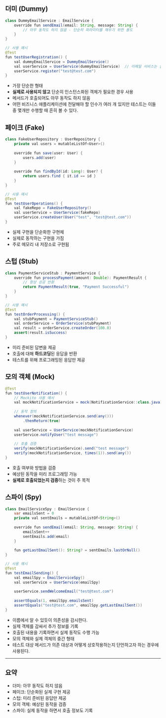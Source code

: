 ## 더미 (Dummy)
```java
class DummyEmailService : EmailService {
    override fun sendEmail(email: String, message: String) {
        // 아무 동작도 하지 않음 - 단순히 파라미터를 채우기 위한 용도
    }
}

// 사용 예시
@Test
fun testUserRegistration() {
    val dummyEmailService = DummyEmailService()
    val userService = UserService(dummyEmailService)  // 이메일 서비스는 실제로 사용되지 않음
    userService.register("test@test.com")
}
```
- 가장 단순한 형태
- **실제로 사용되지 않고** 단순히 인스턴스화된 객체가 필요한 경우 사용
- 메서드가 호출되어도 아무 동작도 하지 않음
- 어떤 비즈니스 애플리케이션에 전달해야 할 인수가 여러 개 있지만 테스트는 이들 중 몇개만 수행할 때 흔히 볼 수 있다.
## 페이크 (Fake)
```java
class FakeUserRepository : UserRepository {
    private val users = mutableListOf<User>()
    
    override fun save(user: User) {
        users.add(user)
    }
    
    override fun findById(id: Long): User? {
        return users.find { it.id == id }
    }
}

// 사용 예시
@Test
fun testUserOperations() {
    val fakeRepo = FakeUserRepository()
    val userService = UserService(fakeRepo)
    userService.createUser(User("test", "test@test.com"))
}
```
- 실제 구현을 단순화한 구현체
- 실제로 동작하는 구현을 가짐
- 주로 메모리 내 저장소로 구현됨
## 스텁 (Stub)
```java
class PaymentServiceStub : PaymentService {
    override fun processPayment(amount: Double): PaymentResult {
        // 항상 성공 반환
        return PaymentResult(true, "Payment Successful")
    }
}

// 사용 예시
@Test
fun testOrderProcessing() {
    val stubPayment = PaymentServiceStub()
    val orderService = OrderService(stubPayment)
    val result = orderService.createOrder(100.0)
    assert(result.isSuccess)
}
```
- 미리 준비된 답변을 제공
- 호출에 대해 **하드코딩**된 응답을 반환
- 테스트를 위해 프로그래밍된 응답만 제공
## 모의 객체 (Mock)
```java
@Test
fun testUserNotification() {
    // Mockito 사용 예시
    val mockNotificationService = mock(NotificationService::class.java)
    
    // 동작 정의
    whenever(mockNotificationService.send(any()))
        .thenReturn(true)
    
    val userService = UserService(mockNotificationService)
    userService.notifyUser("test message")
    
    // 호출 검증
    verify(mockNotificationService).send("test message")
    verify(mockNotificationService, times(1)).send(any())
}
```
- 호출 여부와 방법을 검증
- 예상된 동작을 미리 프로그래밍 가능
- **실제로 호출되었는지 검증**하는 것이 주 목적
## 스파이 (Spy)
```java
class EmailServiceSpy : EmailService {
    var emailsSent = 0
    private val sentEmails = mutableListOf<String>()
    
    override fun sendEmail(email: String, message: String) {
        emailsSent++
        sentEmails.add(email)
    }
    
    fun getLastEmailSent(): String? = sentEmails.lastOrNull()
}

// 사용 예시
@Test
fun testEmailSending() {
    val emailSpy = EmailServiceSpy()
    val userService = UserService(emailSpy)
    
    userService.sendWelcomeEmail("test@test.com")
    
    assertEquals(1, emailSpy.emailsSent)
    assertEquals("test@test.com", emailSpy.getLastEmailSent())
}
```
- 이름에서 알 수 있듯이 의존성을 감시한다.
- 실제 객체를 감싸서 추가 정보를 기록
- 호출된 내용을 기록하면서 실제 동작도 수행 가능
- 모의 객체와 실제 객체의 중간 형태
- 테스트 대상 메서드가 의존 대상과 어떻게 상호작용하는지 단언하고자 하는 경우에 사용된다.
---
## 요약
- 더미: 아무 동작도 하지 않음
- 페이크: 단순화된 실제 구현 제공
- 스텁: 미리 준비된 응답만 제공
- 모의 객체: 예상된 동작을 검증
- 스파이: 실제 동작을 하면서 호출 정보도 기록
